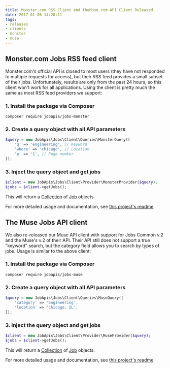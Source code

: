 ```yaml
---
title: Monster.com RSS Client and theMuse.com API Client Released
date: 2017-01-06 14:28:11
tags:
- releases 
- clients
- monster
- muse
---
```


## Monster.com Jobs RSS feed client
Monster.com's official API is closed to most users (they have not responded to multiple requests for access), but their RSS feed provides a small subset of their jobs. Unfortunately, results are only from the past 24 hours, so this client won't work for all applications. Using the client is pretty much the same as most RSS feed providers we support:

### 1. Install the package via Composer

`composer require jobapis/jobs-monster`

### 2. Create a query object with all API parameters
```php
$query = new JobApis\Jobs\Client\Queries\MonsterQuery([
    'q' => 'engineering', // Keyword
    'where' => 'chicago', // Location
    'p' => '1', // Page number
]);
```

### 3. Inject the query object and get jobs

```php
$client = new JobApis\Jobs\Client\Provider\MonsterProvider($query);
$jobs = $client->getJobs();
```

This will return a [Collection](https://github.com/jobapis/jobs-common/blob/master/src/Collection.php) of [Job](https://github.com/jobapis/jobs-common/blob/master/src/Job.php) objects.

For more detailed usage and documentation, see [this project's readme](https://github.com/jobapis/jobs-monster#usage)
 
## The Muse Jobs API client
We also re-released our Muse API client with support for Jobs Common v.2 and the Muse's v.2 of their API. Their API still does not support a true "keyword" search, but the category field allows you to search by types of jobs. Usage is similar to the above client:

### 1. Install the package via Composer

`composer require jobapis/jobs-muse`

### 2. Create a query object with all API parameters
```php
$query = new JobApis\Jobs\Client\Queries\MuseQuery([
    'category' => 'Engineering',
    'location' => 'Chicago, IL',
]);
```

### 3. Inject the query object and get jobs

```php
$client = new JobApis\Jobs\Client\Provider\MuseProvider($query);
$jobs = $client->getJobs();
```

This will return a [Collection](https://github.com/jobapis/jobs-common/blob/master/src/Collection.php) of [Job](https://github.com/jobapis/jobs-common/blob/master/src/Job.php) objects.

For more detailed usage and documentation, see [this project's readme](https://github.com/jobapis/jobs-muse#usage)
